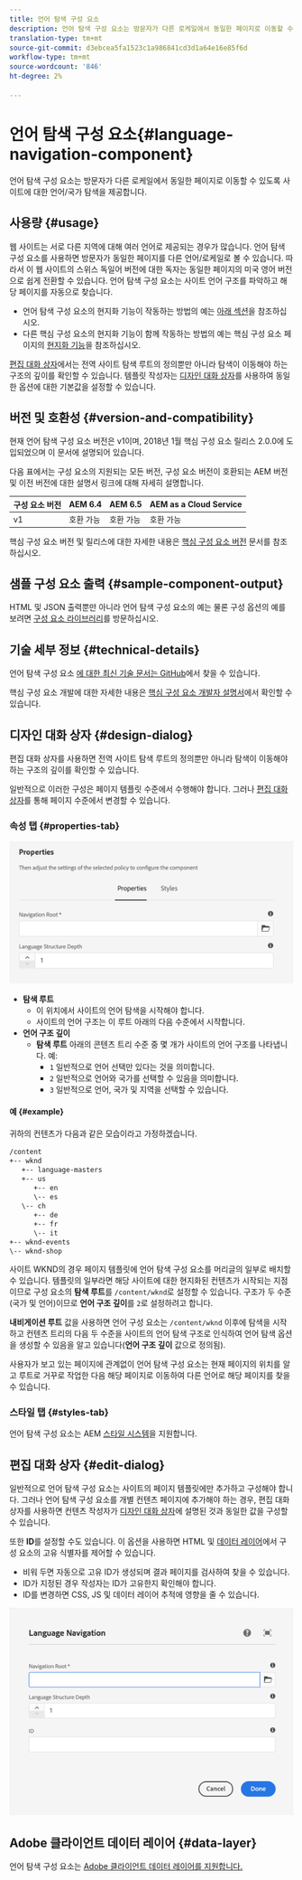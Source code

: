 ```yaml
---
title: 언어 탐색 구성 요소
description: 언어 탐색 구성 요소는 방문자가 다른 로케일에서 동일한 페이지로 이동할 수 있도록 사이트에 대한 언어/국가 탐색을 제공합니다.
translation-type: tm+mt
source-git-commit: d3ebcea5fa1523c1a986841cd3d1a64e16e85f6d
workflow-type: tm+mt
source-wordcount: '846'
ht-degree: 2%

---
```



# 언어 탐색 구성 요소{#language-navigation-component}

언어 탐색 구성 요소는 방문자가 다른 로케일에서 동일한 페이지로 이동할 수 있도록 사이트에 대한 언어/국가 탐색을 제공합니다.

## 사용량 {#usage}

웹 사이트는 서로 다른 지역에 대해 여러 언어로 제공되는 경우가 많습니다. 언어 탐색 구성 요소를 사용하면 방문자가 동일한 페이지를 다른 언어/로케일로 볼 수 있습니다. 따라서 이 웹 사이트의 스위스 독일어 버전에 대한 독자는 동일한 페이지의 미국 영어 버전으로 쉽게 전환할 수 있습니다. 언어 탐색 구성 요소는 사이트 언어 구조를 파악하고 해당 페이지를 자동으로 찾습니다.

* 언어 탐색 구성 요소의 현지화 기능이 작동하는 방법의 예는 [아래 섹션](#example)을 참조하십시오.
* 다른 핵심 구성 요소의 현지화 기능이 함께 작동하는 방법의 예는 핵심 구성 요소 페이지의 [현지화 기능](/help/get-started/localization.md)을 참조하십시오.

[편집 대화 상자](#edit-dialog)에서는 전역 사이트 탐색 루트의 정의뿐만 아니라 탐색이 이동해야 하는 구조의 깊이를 확인할 수 있습니다. 템플릿 작성자는 [디자인 대화 상자](#design-dialog)를 사용하여 동일한 옵션에 대한 기본값을 설정할 수 있습니다.

## 버전 및 호환성 {#version-and-compatibility}

현재 언어 탐색 구성 요소 버전은 v1이며, 2018년 1월 핵심 구성 요소 릴리스 2.0.0에 도입되었으며 이 문서에 설명되어 있습니다.

다음 표에서는 구성 요소의 지원되는 모든 버전, 구성 요소 버전이 호환되는 AEM 버전 및 이전 버전에 대한 설명서 링크에 대해 자세히 설명합니다.

| 구성 요소 버전 | AEM 6.4 | AEM 6.5 | AEM as a Cloud Service |
|--- |--- |--- |---|
| v1 | 호환 가능 | 호환 가능 | 호환 가능 |

핵심 구성 요소 버전 및 릴리스에 대한 자세한 내용은 [핵심 구성 요소 버전](/help/versions.md) 문서를 참조하십시오.

## 샘플 구성 요소 출력 {#sample-component-output}

HTML 및 JSON 출력뿐만 아니라 언어 탐색 구성 요소의 예는 물론 구성 옵션의 예를 보려면 [구성 요소 라이브러리](https://adobe.com/go/aem_cmp_library_langnav)를 방문하십시오.

## 기술 세부 정보 {#technical-details}

언어 탐색 구성 요소 [에 대한 최신 기술 문서는 GitHub](https://adobe.com/go/aem_cmp_tech_langnav_v1)에서 찾을 수 있습니다.

핵심 구성 요소 개발에 대한 자세한 내용은 [핵심 구성 요소 개발자 설명서](/help/developing/overview.md)에서 확인할 수 있습니다.

## 디자인 대화 상자 {#design-dialog}

편집 대화 상자를 사용하면 전역 사이트 탐색 루트의 정의뿐만 아니라 탐색이 이동해야 하는 구조의 깊이를 확인할 수 있습니다.

일반적으로 이러한 구성은 페이지 템플릿 수준에서 수행해야 합니다. 그러나 [편집 대화 상자](#edit-dialog)를 통해 페이지 수준에서 변경할 수 있습니다.

### 속성 탭 {#properties-tab}

![언어 탐색 구성 요소의 디자인 대화 상자](/help/assets/language-navigation-design.png)

* **탐색 루트**
   * 이 위치에서 사이트의 언어 탐색을 시작해야 합니다.
   * 사이트의 언어 구조는 이 루트 아래의 다음 수준에서 시작합니다.
* **언어 구조 깊이**
   * **탐색 루트** 아래의 콘텐츠 트리 수준 중 몇 개가 사이트의 언어 구조를 나타냅니다. 예:
      * `1` 일반적으로 언어 선택만 있다는 것을 의미합니다.
      * `2` 일반적으로 언어와 국가를 선택할 수 있음을 의미합니다.
      * `3` 일반적으로 언어, 국가 및 지역을 선택할 수 있습니다.

#### 예 {#example}

귀하의 컨텐츠가 다음과 같은 모습이라고 가정하겠습니다.

```
/content
+-- wknd
   +-- language-masters
   +-- us
      +-- en
      \-- es
   \-- ch
      +-- de
      +-- fr
      \-- it
+-- wknd-events
\-- wknd-shop
```

사이트 WKND의 경우 페이지 템플릿에 언어 탐색 구성 요소를 머리글의 일부로 배치할 수 있습니다. 템플릿의 일부라면 해당 사이트에 대한 현지화된 컨텐츠가 시작되는 지점이므로 구성 요소의 **탐색 루트**&#x200B;를 `/content/wknd`로 설정할 수 있습니다. 구조가 두 수준(국가 및 언어)이므로 **언어 구조 깊이**&#x200B;를 `2`로 설정하려고 합니다.

**내비게이션 루트** 값을 사용하면 언어 구성 요소는 `/content/wknd` 이후에 탐색을 시작하고 컨텐츠 트리의 다음 두 수준을 사이트의 언어 탐색 구조로 인식하여 언어 탐색 옵션을 생성할 수 있음을 알고 있습니다(**언어 구조 깊이** 값으로 정의됨).

사용자가 보고 있는 페이지에 관계없이 언어 탐색 구성 요소는 현재 페이지의 위치를 알고 루트로 거꾸로 작업한 다음 해당 페이지로 이동하여 다른 언어로 해당 페이지를 찾을 수 있습니다.

### 스타일 탭 {#styles-tab}

언어 탐색 구성 요소는 AEM [스타일 시스템](/help/get-started/authoring.md#component-styling)을 지원합니다.

## 편집 대화 상자 {#edit-dialog}

일반적으로 언어 탐색 구성 요소는 사이트의 페이지 템플릿에만 추가하고 구성해야 합니다. 그러나 언어 탐색 구성 요소를 개별 컨텐츠 페이지에 추가해야 하는 경우, 편집 대화 상자를 사용하면 컨텐츠 작성자가 [디자인 대화 상자](#design-dialog)에 설명된 것과 동일한 값을 구성할 수 있습니다.

또한 **ID**&#x200B;를 설정할 수도 있습니다. 이 옵션을 사용하면 HTML 및 [데이터 레이어](/help/developing/data-layer/overview.md)에서 구성 요소의 고유 식별자를 제어할 수 있습니다.

* 비워 두면 자동으로 고유 ID가 생성되며 결과 페이지를 검사하여 찾을 수 있습니다.
* ID가 지정된 경우 작성자는 ID가 고유한지 확인해야 합니다.
* ID를 변경하면 CSS, JS 및 데이터 레이어 추적에 영향을 줄 수 있습니다.

![언어 탐색 구성 요소의 편집 대화 상자](/help/assets/language-navigation-edit.png)

## Adobe 클라이언트 데이터 레이어 {#data-layer}

언어 탐색 구성 요소는 [Adobe 클라이언트 데이터 레이어를 지원합니다.](/help/developing/data-layer/overview.md)
